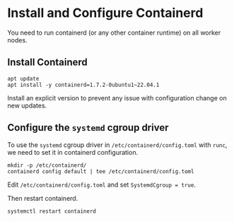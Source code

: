 # Install and Configure Containerd

You need to run containerd (or any other container runtime) on all worker nodes.

## Install Containerd

```shell
apt update
apt install -y containerd=1.7.2-0ubuntu1~22.04.1
```

Install an explicit version to prevent any issue with configuration change on new updates.

## Configure the `systemd` cgroup driver

To use the `systemd` cgroup driver in `/etc/containerd/config.toml` with `runc`,
we need to set it in containerd configuration.

```shell
mkdir -p /etc/containerd/
containerd config default | tee /etc/containerd/config.toml
```

Edit `/etc/containerd/config.toml` and set `SystemdCgroup = true`.

Then restart containerd.

```shell
systemctl restart containerd
```
